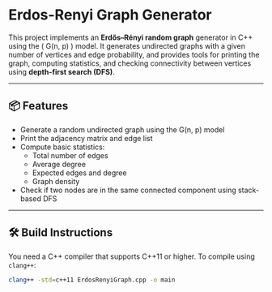 # Erdos-Renyi Graph Generator

This project implements an **Erdős–Rényi random graph** generator in C++ using the \( G(n, p) \) model. It generates undirected graphs with a given number of vertices and edge probability, and provides tools for printing the graph, computing statistics, and checking connectivity between vertices using **depth-first search (DFS)**.

---

## 📦 Features

- Generate a random undirected graph using the G(n, p) model
- Print the adjacency matrix and edge list
- Compute basic statistics:
  - Total number of edges
  - Average degree
  - Expected edges and degree
  - Graph density
- Check if two nodes are in the same connected component using stack-based DFS

---

## 🛠️ Build Instructions

You need a C++ compiler that supports C++11 or higher. To compile using `clang++`:

```bash
clang++ -std=c++11 ErdosRenyiGraph.cpp -o main
